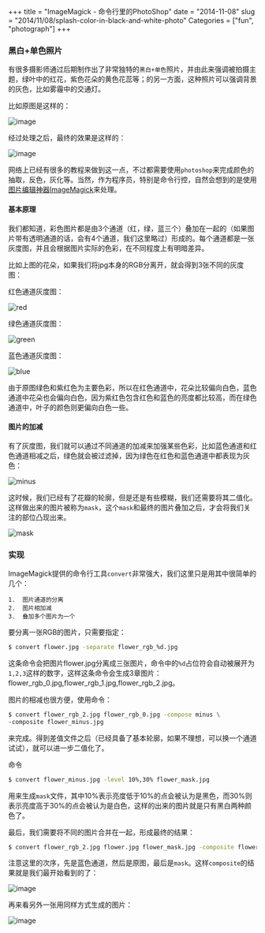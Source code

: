 +++
title = "ImageMagick - 命令行里的PhotoShop"
date = "2014-11-08"
slug = "2014/11/08/splash-color-in-black-and-white-photo"
Categories = ["fun", "photograph"]
+++

### 黑白+单色照片

有很多摄影师通过后期制作出了非常独特的`黑白+单色`照片，并由此来强调被拍摄主题，绿叶中的红花，紫色花朵的黄色花蕊等；的另一方面，这种照片可以强调背景的灰色，比如雾霾中的交通灯。

比如原图是这样的：

![image](/images/2014/11/flower-resized.jpg)

经过处理之后，最终的效果是这样的：

![image](/images/2014/11/flower-final-resized.jpg)

网络上已经有很多的教程来做到这一点，不过都需要使用`photoshop`来完成颜色的抽取，反色，灰化等。当然，作为程序员，特别是命令行控，自然会想到的是使用[图片编辑神器ImageMagick](http://www.imagemagick.org/)来处理。

#### 基本原理

我们都知道，彩色图片都是由3个通道（红，绿，蓝三个）叠加在一起的（如果图片带有透明通道的话，会有4个通道，我们这里略过）形成的。每个通道都是一张灰度图，并且会根据图片实际的色彩，在不同程度上有明暗差异。

比如上图的花朵，如果我们将jpg本身的RGB分离开，就会得到3张不同的灰度图：

红色通道灰度图：

![red](/images/2014/11/flower-red-resized.jpg)

绿色通道灰度图：

![green](/images/2014/11/flower-green-resized.jpg)

蓝色通道灰度图：

![blue](/images/2014/11/flower-blue-resized.jpg)

由于原图绿色和紫红色为主要色彩，所以在红色通道中，花朵比较偏向白色，蓝色通道中花朵也会偏向白色，因为紫红色包含红色和蓝色的亮度都比较高，而在绿色通道中，叶子的颜色则更偏向白色一些。

#### 图片的加减

有了灰度图，我们就可以通过不同通道的加减来加强某些色彩，比如蓝色通道和红色通道相减之后，绿色就会被过滤掉，因为绿色在红色和蓝色通道中都表现为灰色：

![minus](/images/2014/11/flower-minus-resized.jpg)

这时候，我们已经有了花瓣的轮廓，但是还是有些模糊，我们还需要将其二值化。这样做出来的图片被称为`mask`，这个`mask`和最终的图片叠加之后，才会将我们关注的部位凸现出来。

![mask](/images/2014/11/flower-mask-resized.jpg)

### 实现

ImageMagick提供的命令行工具`convert`非常强大，我们这里只是用其中很简单的几个：

	1.	图片通道的分离
    2.	图片相加减
    3.	叠加多个图片为一个

要分离一张RGB的图片，只需要指定：

```sh
$ convert flower.jpg -separate flower_rgb_%d.jpg
```

这条命令会把图片flower.jpg分离成三张图片，命令中的`%d`占位符会自动被展开为`1,2,3`这样的数字，这样这条命令会生成3章图片：flower_rgb_0.jpg,flower_rgb_1.jpg,flower_rgb_2.jpg。

图片的相减也很方便，使用命令：

```sh
$ convert flower_rgb_2.jpg flower_rgb_0.jpg -compose minus \
-composite flower_minus.jpg
```

来完成。得到差值文件之后（已经具备了基本轮廓，如果不理想，可以换一个通道试试），就可以进一步二值化了。

命令

```sh
$ convert flower_minus.jpg -level 10%,30% flower_mask.jpg
```

用来生成`mask`文件，其中10%表示亮度低于10%的点会被认为是黑色，而30%则表示亮度高于30%的点会被认为是白色，这样的出来的图片就是只有黑白两种颜色了。

最后，我们需要将不同的图片合并在一起，形成最终的结果：

```sh
$ convert flower_rgb_2.jpg flower.jpg flower_mask.jpg -composite flower_final.jpg
```

注意这里的次序，先是蓝色通道，然后是原图，最后是`mask`。这样`composite`的结果就是我们最开始看到的了：

![image](/images/2014/11/flower-final-resized.jpg)

再来看另外一张用同样方式生成的图片：

![image](/images/2014/11/bird-final-resized.jpg)

